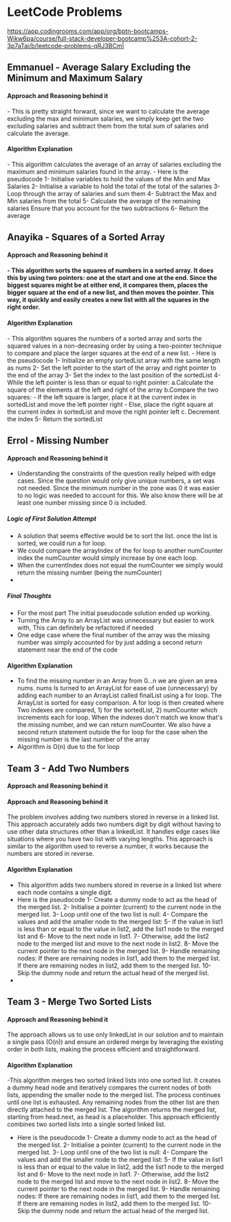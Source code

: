 # LeetCode Problems

https://app.codingrooms.com/app/org/bptn-bootcamps-Wikw6pa/course/full-stack-developer-bootcamp%253A-cohort-2-3p7aTai/b/leetcode-problems-qRJ3BCm|

## Emmanuel - Average Salary Excluding the Minimum and Maximum Salary

<h4> Approach and Reasoning behind it </h4>
- This is pretty straight forward, since we want to calculate the average excluding the max and minimum salaries, we simply keep get the two excluding salaries and subtract them from the total sum of salaries and calculate the average.
<h4> Algorithm Explanation </h4>
- This algorithm calculates the average of an array of salaries excluding the maximum and minimum salaries found in the array. 
- Here is the pseudocode 
1- Initialise variables to hold the values of the Min and Max Salaries
2- Initialise a variable to hold the total of the total of the salaries
3- Loop through the array of salaries and sum them
4- Subtract the Max and Min salaries from the total
5- Calculate the average of the remaining salaries
	Ensure that you account for the two subtractions
6- Return the average

## Anayika - Squares of a Sorted Array

<h4> Approach and Reasoning behind it <h4/>
- This algorithm sorts the squares of numbers in a sorted array. It does this by using two pointers: one at the start and one at the end. Since the biggest squares might be at either end, it compares them, places the bigger square at the end of a new list, and then moves the pointer. This way, it quickly and easily creates a new list with all the squares in the right order.
<h4> Algorithm Explanation </h4>
- This algorithm squares the numbers of a sorted array and sorts the squared values in a non-decreasing order by using a two-pointer technique to compare and place the larger squares at the end of a new list.
- Here is the pseudocode	
1- Initialize an empty sortedList array with the same length as nums
2- Set the left pointer to the start of the array and right pointer to the end of the array
3- Set the index to the last position of the sortedList
4- While the left pointer is less than or equal to right pointer:
     a.Calculate the square of the elements at the left and right of the array
     b.Compare the two squares:
     	- If the left square is larger, place it at the current index in sortedList and move the left pointer right
         - Else, place the right square at the current index in sortedList and move the right pointer left
    c. Decrement the index
 5- Return the sortedList

## Errol - Missing Number
#### Approach and Reasoning behind it
- Understanding the constraints of the question really helped with edge cases. Since the question would only give unique numbers, a set was not needed. Since the minimum number in the zone was 0 it was easier to no logic was needed to account for this. We also know there will be at least one number missing since 0 is included.
##### Logic of First Solution Attempt
- A solution that seems effective would be to sort the list. once the list is sorted, we could run a for loop. 
- We could compare the arrayIndex of the for loop to another numCounter index the numCounter would simply increase by one each loop. 
- When the currentIndex does not equal the numCounter we simply would return the missing number (being the numCounter)
- 
##### Final Thoughts
- For the most part The initial pseudocode solution ended up working. 
- Turning the Array to an ArrayList was unnecessary but easier to work with, This can definitely be refactored if needed
- One edge case where the final number of the array was the missing number was simply accounted for by just  adding a second return statement near the end of the code


#### Algorithm Explanation
- To find the missing number in an Array from 0...n we are given an area nums. nums Is turned to an ArrayList for ease of use (unnecessary) by adding each number to an ArrayList called finalList using a for loop. The ArrayList is sorted for easy comparison. A for loop is then created where Two indexes are compared, 1) for the sortedList, 2)  numCounter which increments each for loop. When the indexes don't match we know that's the missing number, and we can return numCounter. We also have a second return statement outside the for loop for the case when the missing number is the last number of the array
- Algorithm is O(n) due to the for loop

## Team 3 - Add Two Numbers
#### Approach and Reasoning behind it
<h4> Approach and Reasoning behind it </h4>
The problem involves adding two numbers stored in reverse in a linked list. This approach accurately adds two numbers digit by digit without having to use other data structures other than a linkedList. It handles edge cases like situations where you have two list with varying lengths. This approach is similar to the algorithm used to reverse a number, it works because the numbers are stored in reverse.

#### Algorithm Explanation
- This algorithm adds two numbers stored in reverse in a linked list where each node contains a single digit.
- Here is the pseudocode
1- Create a dummy node to act as the head of the merged list.
2- Initialise a pointer (current) to the current node in the merged list.
3- Loop until one of the two list  is null:
4- Compare the values and add the smaller node to the merged list:
5- If the value in list1 is less than or equal to the value in list2, add the list1 node to the merged list and 6- Move to the next node in list1.
7- Otherwise, add the list2 node to the merged list and move to the next node in list2.
8- Move the current pointer to the next node in the merged list.
9- Handle remaining nodes:
If there are remaining nodes in list1, add them to the merged list.
If there are remaining nodes in list2, add them to the merged list.
10- Skip the dummy node and return the actual head of the merged list.
-

## Team 3 - Merge Two Sorted Lists
<h4> Approach and Reasoning behind it </h4>
The approach allows us to use only linkedList in our solution and to maintain a single pass (O(n)) and ensure an ordered merge by leveraging the existing order in both lists, making the process efficient and straightforward.

#### Algorithm Explanation
-This algorithm merges two sorted linked lists into one sorted list. It creates a dummy head node and iteratively compares the current nodes of both lists, appending the smaller node to the merged list. The process continues until one list is exhausted. Any remaining nodes from the other list are then directly attached to the merged list. The algorithm returns the merged list, starting from head.next, as head is a placeholder. This approach efficiently combines two sorted lists into a single sorted linked list.
- Here is the pseudocode
1- Create a dummy node to act as the head of the merged list.
2- Initialise a pointer (current) to the current node in the merged list.
3- Loop until one of the two list  is null:
4- Compare the values and add the smaller node to the merged list:
5- If the value in list1 is less than or equal to the value in list2, add the list1 node to the merged list and 6- Move to the next node in list1.
7- Otherwise, add the list2 node to the merged list and move to the next node in list2.
8- Move the current pointer to the next node in the merged list.
9- Handle remaining nodes:
If there are remaining nodes in list1, add them to the merged list.
If there are remaining nodes in list2, add them to the merged list.
10- Skip the dummy node and return the actual head of the merged list.


